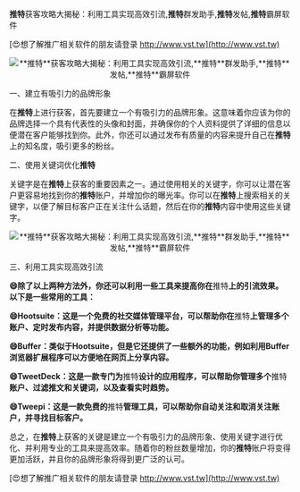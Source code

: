 **推特**获客攻略大揭秘：利用工具实现高效引流,**推特**群发助手,**推特**发帖,**推特**霸屏软件

[😍想了解推广相关软件的朋友请登录 http://www.vst.tw](http://www.vst.tw)

 <center><img src="https://vst.tw/MP4/tuiguang/png/0.png" alt="**推特**获客攻略大揭秘：利用工具实现高效引流,**推特**群发助手,**推特**发帖,**推特**霸屏软件"></center>

一、建立有吸引力的品牌形象

在**推特**上进行获客，首先要建立一个有吸引力的品牌形象。这意味着你应该为你的品牌选择一个具有代表性的头像和封面，并确保你的个人资料提供了详细的信息以便潜在客户能够找到你。此外，你还可以通过发布有质量的内容来提升自己在**推特**上的知名度，吸引更多的粉丝。

二、使用关键词优化**推特**

关键字是在**推特**上获客的重要因素之一。通过使用相关的关键字，你可以让潜在客户更容易地找到你的**推特**账户，并增加你的曝光率。你可以在**推特**上搜索相关的关键字，以便了解目标客户正在关注什么话题，然后在你的**推特**内容中使用这些关键字。

 <center><img src="https://vst.tw/MP4/tuiguang/png/7.png" alt="**推特**获客攻略大揭秘：利用工具实现高效引流,**推特**群发助手,**推特**发帖,**推特**霸屏软件"></center>

三、利用工具实现高效引流

**😄除了以上两种方法外，你还可以利用一些工具来提高你在**推特**上的引流效果。以下是一些常用的工具：**

**😄Hootsuite：这是一个免费的社交媒体管理平台，可以帮助你在**推特**上管理多个账户、定时发布内容，并提供数据分析等功能。**

**😄Buffer：类似于Hootsuite，但是它还提供了一些额外的功能，例如利用Buffer浏览器扩展程序可以方便地在网页上分享内容。**

**😄TweetDeck：这是一款专门为**推特**设计的应用程序，可以帮助你管理多个**推特**账户、过滤推文和关键词，以及查看实时趋势。**

**😄Tweepi：这是一款免费的**推特**管理工具，可以帮助你自动关注和取消关注账户，并寻找目标客户。**

总之，在**推特**上获客的关键是建立一个有吸引力的品牌形象、使用关键字进行优化、并利用专业的工具来提高效率。随着你的粉丝数量增加，你的**推特**账户将变得更加活跃，并且你的品牌形象将得到更广泛的认可。

[😍想了解推广相关软件的朋友请登录 http://www.vst.tw](http://www.vst.tw)



